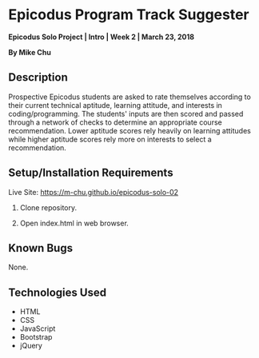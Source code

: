 # Epicodus Program Track Suggester

**Epicodus Solo Project | Intro | Week 2 | March 23, 2018**

**By Mike Chu**

## Description

Prospective Epicodus students are asked to rate themselves according to their current technical aptitude, learning attitude, and interests in coding/programming. The students' inputs are then scored and passed through a network of checks to determine an appropriate course recommendation. Lower aptitude scores rely heavily on learning attitudes while higher aptitude scores rely more on interests to select a recommendation.

## Setup/Installation Requirements

Live Site: https://m-chu.github.io/epicodus-solo-02

1. Clone repository.

2. Open index.html in web browser.

## Known Bugs

None.

## Technologies Used

* HTML
* CSS
* JavaScript
* Bootstrap
* jQuery
